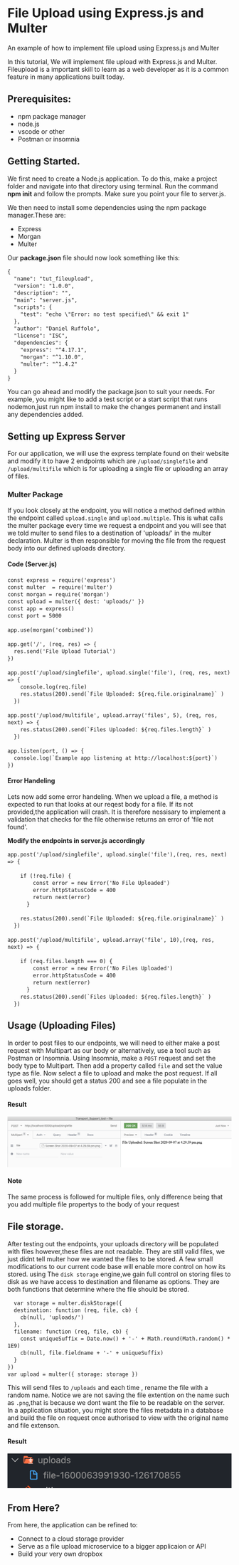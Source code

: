 # File Upload using Express.js and Multer
An example of how to implement file upload using Express.js and Multer

In this tutorial, We will implement file upload with Express.js and Multer. Fileupload is a important skill to learn as a web developer as it is a common feature in many applications built today. 

## Prerequisites:
 - npm package manager
 - node.js 
 - vscode or other
 - Postman or insomnia

## Getting Started.
We first need to create a Node.js application. To do this, make a project folder and navigate into that directory using terminal.
Run the command <strong>npm init</strong> and follow the prompts. Make sure you point your file to server.js.

We then need to install some dependencies using the npm package manager.These are:
- Express
- Morgan
- Multer
       
Our <strong>package.json</strong> file should now look something like this:
```
{
  "name": "tut_fileupload",
  "version": "1.0.0",
  "description": "",
  "main": "server.js",
  "scripts": {
    "test": "echo \"Error: no test specified\" && exit 1"
  },
  "author": "Daniel Ruffolo",
  "license": "ISC",
  "dependencies": {
    "express": "^4.17.1",
    "morgan": "^1.10.0",
    "multer": "^1.4.2"
  }
}
```

You can go ahead and modify the package.json to suit your needs. For example, you might like to add a test script or a start script that runs nodemon,just run npm install to make the changes permanent and install any dependencies added.

## Setting up Express Server
For our application, we will use the express template found on their website and modify it to have 2 endpoints which are `/upload/singlefile` and `/upload/multifile` which is for uploading a single file or uploading an array of files.

### Multer Package
If you look closely at the endpoint, you will notice a method defined within the endpoint called `upload.single` and `upload.multiple`.  This is what calls the multer package every time we request a endpoint and you will see that we told multer to send files to a destination of 'uploads/' in the multer declaration. Multer is then responsible for moving the file from the request body into our defined uploads directory.

#### Code (Server.js)
```
const express = require('express')
const multer  = require('multer')
const morgan = require('morgan')
const upload = multer({ dest: 'uploads/' })
const app = express()
const port = 5000

app.use(morgan('combined'))

app.get('/', (req, res) => {
  res.send('File Upload Tutorial')
})

app.post('/upload/singlefile', upload.single('file'), (req, res, next) => {
    console.log(req.file)
    res.status(200).send(`File Uploaded: ${req.file.originalname}` )
  })

app.post('/upload/multifile', upload.array('files', 5), (req, res, next) => {
    res.status(200).send(`Files Uploaded: ${req.files.length}` )
  })

app.listen(port, () => {
  console.log(`Example app listening at http://localhost:${port}`)
})
```
#### Error Handeling
Lets now add some error handeling. When we upload a file, a method is expected to run that looks at our reqest body for a file. If its not provided,the application will crash. It is therefore nessisary to implement a validation that checks for the file otherwise returns an error of 'file not found'.

<strong>Modify the endpoints in server.js accordingly</strong>

```
app.post('/upload/singlefile', upload.single('file'),(req, res, next) => {

    if (!req.file) {
        const error = new Error('No File Uploaded')
        error.httpStatusCode = 400
        return next(error)
      }
   
    res.status(200).send(`File Uploaded: ${req.file.originalname}` )
  })

app.post('/upload/multifile', upload.array('file', 10),(req, res, next) => {

    if (req.files.length === 0) {
        const error = new Error('No Files Uploaded')
        error.httpStatusCode = 400
        return next(error)
      }
    res.status(200).send(`Files Uploaded: ${req.files.length}` )
  })
  ```

  ## Usage (Uploading Files)
  In order to post files to our endpoints, we will need to either make a post request with Multipart as our body or alternatively, use a tool such as Postman or Insomnia. Using Insomnia, make a `POST` request and set the body type to Multipart. Then add a property called `file` and set the value type as file. Now select a file to upload and make the post request. If all goes well, you should get a status 200 and see a file populate in the uploads folder.
  
  #### Result
  ![Alt text](img/1.png?raw=true)
  #### Note
  The same process is followed for multiple files, only difference being that you add multiple file propertys to the body of your request

  ## File storage.
  After testing out the endpoints, your uploads directory will be populated with files however,these files are not readable. They are still valid files, we just didnt tell multer how we wanted the files to be stored.
  A few small modifications to our current code base will enable more control on how its stored. using The `disk storage` engine,we gain full control on storing files to disk as we have access to destination and filename as options. They are both functions that determine where the file should be stored.

  ```
    var storage = multer.diskStorage({
    destination: function (req, file, cb) {
      cb(null, 'uploads/')
    },
    filename: function (req, file, cb) {
      const uniqueSuffix = Date.now() + '-' + Math.round(Math.random() * 1E9)
      cb(null, file.fieldname + '-' + uniqueSuffix)
    }
  })
  var upload = multer({ storage: storage })
  ```

  This will send files to `/uploads` and each time , rename the file with a random name. Notice we are not saving the file extention on the name such as `.png`,that is because we dont want the file to be readable on the server. In a application situation, you might store the files metadata in a database and build the file on request once authorised to view with the original name and file extenson.

  #### Result
  ![Alt text](img/2.png?raw=true)

  ## From Here?
  From here, the application can be refined to:
   - Connect to a cloud storage provider
   - Serve as a file upload microservice to a bigger applicaion or API
   - Build your very own dropbox




